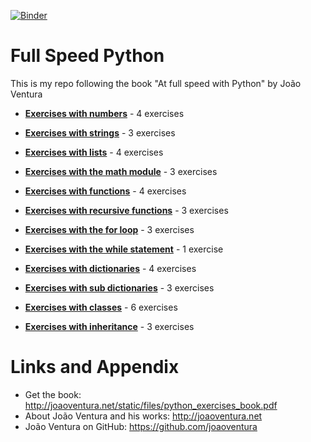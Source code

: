 [![Binder](https://mybinder.org/badge_logo.svg)](https://mybinder.org/v2/gh/nihathalici/Full-Speed-Python/HEAD)

# Full Speed Python
This is my repo following the book "At full speed with Python" by João Ventura

* **[Exercises with numbers](https://github.com/nihathalici/Full-Speed-Python/blob/main/notebooks/C01-Exercises-with-numbers.ipynb)** - 4 exercises

* **[Exercises with strings](https://github.com/nihathalici/Full-Speed-Python/blob/main/notebooks/C02-Exercises-with-strings.ipynb)** - 3 exercises

* **[Exercises with lists](https://github.com/nihathalici/Full-Speed-Python/blob/main/notebooks/C03-Exercises-with-lists.ipynb)** - 4 exercises

* **[Exercises with the math module](https://github.com/nihathalici/Full-Speed-Python/blob/main/notebooks/C04-Exercises-with-the-math-module.ipynb)** - 3 exercises

* **[Exercises with functions](https://github.com/nihathalici/Full-Speed-Python/blob/main/notebooks/C05-Exercises-with-functions.ipynb)** - 4 exercises

* **[Exercises with recursive functions](https://github.com/nihathalici/Full-Speed-Python/blob/main/notebooks/C06-Exercises-with-recursive-functions.ipynb)** - 3 exercises

* **[Exercises with the for loop](https://github.com/nihathalici/Full-Speed-Python/blob/main/notebooks/C07-Exercises-with-the-for-loop.ipynb)** - 3 exercises

* **[Exercises with the while statement](https://github.com/nihathalici/Full-Speed-Python/tree/main/C08-Exercises-with-the-while-statement)** - 1 exercise

* **[Exercises with dictionaries](https://github.com/nihathalici/Full-Speed-Python/blob/main/notebooks/C09-Exercises-with-dictionaries.ipynb)** - 4 exercises

* **[Exercises with sub dictionaries](https://github.com/nihathalici/Full-Speed-Python/blob/main/notebooks/C10-Exercises-with-sub-dictionaries.ipynb)** - 3 exercises

* **[Exercises with classes](https://github.com/nihathalici/Full-Speed-Python/tree/main/C11-Exercises-with-classes)** - 6 exercises

* **[Exercises with inheritance](https://github.com/nihathalici/Full-Speed-Python/tree/main/C12-Exercises-with-inheritance)** - 3 exercises


Links and Appendix
========================================================

- Get the book: http://joaoventura.net/static/files/python_exercises_book.pdf
- About João Ventura and his works: http://joaoventura.net
- João Ventura on GitHub: https://github.com/joaoventura
